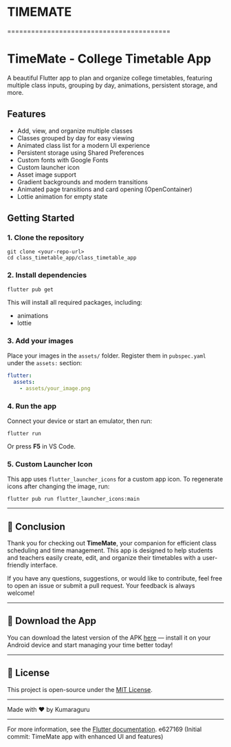 # TIMEMATE
=========================================
# TimeMate - College Timetable App

A beautiful Flutter app to plan and organize college timetables, featuring multiple class inputs, grouping by day, animations, persistent storage, and more.

## Features

- Add, view, and organize multiple classes
- Classes grouped by day for easy viewing
- Animated class list for a modern UI experience
- Persistent storage using Shared Preferences
- Custom fonts with Google Fonts
- Custom launcher icon
- Asset image support
- Gradient backgrounds and modern transitions
- Animated page transitions and card opening (OpenContainer)
- Lottie animation for empty state

## Getting Started

### 1. Clone the repository
```
git clone <your-repo-url>
cd class_timetable_app/class_timetable_app
```

### 2. Install dependencies
```
flutter pub get
```

This will install all required packages, including:
- animations
- lottie

### 3. Add your images
Place your images in the `assets/` folder. Register them in `pubspec.yaml` under the `assets:` section:
```yaml
flutter:
  assets:
    - assets/your_image.png
```

### 4. Run the app
Connect your device or start an emulator, then run:
```
flutter run
```

Or press **F5** in VS Code.

### 5. Custom Launcher Icon
This app uses `flutter_launcher_icons` for a custom app icon. To regenerate icons after changing the image, run:
```
flutter pub run flutter_launcher_icons:main
```

------------------------

## 📌 Conclusion

Thank you for checking out **TimeMate**, your companion for efficient class scheduling and time management. This app is designed to help students and teachers easily create, edit, and organize their timetables with a user-friendly interface.

If you have any questions, suggestions, or would like to contribute, feel free to open an issue or submit a pull request. Your feedback is always welcome!

-------------------------

## 🚀 Download the App

You can download the latest version of the APK [here](https://drive.google.com/file/d/1YSlr83QMWGX70CsJzmZiiIARZ2ENnOq7/view?usp=sharing) — install it on your Android device and start managing your time better today!

--------------------------

## 📄 License

This project is open-source under the [MIT License](LICENSE).

---------------------------

Made with ❤️ by Kumaraguru


-------------------------------------------------------------------------

For more information, see the [Flutter documentation](https://docs.flutter.dev/).
e627169 (Initial commit: TimeMate app with enhanced UI and features)
